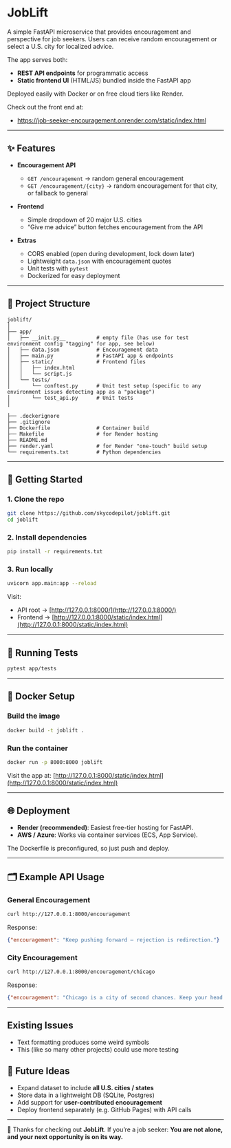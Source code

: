 # JobLift

A simple FastAPI microservice that provides encouragement and perspective for job seekers.
Users can receive random encouragement or select a U.S. city for localized advice.

The app serves both:

* **REST API endpoints** for programmatic access
* **Static frontend UI** (HTML/JS) bundled inside the FastAPI app

Deployed easily with Docker or on free cloud tiers like Render.

Check out the front end at:

* https://job-seeker-encouragement.onrender.com/static/index.html

---

## ✨ Features

* **Encouragement API**

  * `GET /encouragement` → random general encouragement
  * `GET /encouragement/{city}` → random encouragement for that city, or fallback to general

* **Frontend**

  * Simple dropdown of 20 major U.S. cities
  * “Give me advice” button fetches encouragement from the API

* **Extras**

  * CORS enabled (open during development, lock down later)
  * Lightweight `data.json` with encouragement quotes
  * Unit tests with `pytest`
  * Dockerized for easy deployment

---

## 📂 Project Structure

```
joblift/
│
├── app/
│   ├── __init.py__          # empty file (has use for test environment config "tagging" for app, see below)
│   ├── data.json            # Encouragement data
│   ├── main.py              # FastAPI app & endpoints
│   ├── static/              # Frontend files
│   │   ├── index.html
│   │   └── script.js
│   └── tests/
│       └── conftest.py      # Unit test setup (specific to any environment issues detecting app as a "package")
│       └── test_api.py      # Unit tests
│

├── .dockerignore
├── .gitignore
├── Dockerfile               # Container build
├── Makefile                 # for Render hosting
├── README.md
├── render.yaml              # for Render "one-touch" build setup
└── requirements.txt         # Python dependencies
```

---

## 🚀 Getting Started

### 1. Clone the repo

```bash
git clone https://github.com/skycodepilot/joblift.git
cd joblift
```

### 2. Install dependencies

```bash
pip install -r requirements.txt
```

### 3. Run locally

```bash
uvicorn app.main:app --reload
```

Visit:

* API root → [http://127.0.0.1:8000/](http://127.0.0.1:8000/)
* Frontend → [http://127.0.0.1:8000/static/index.html](http://127.0.0.1:8000/static/index.html)

---

## 🧪 Running Tests

```bash
pytest app/tests
```

---

## 🐳 Docker Setup

### Build the image

```bash
docker build -t joblift .
```

### Run the container

```bash
docker run -p 8000:8000 joblift
```

Visit the app at:
[http://127.0.0.1:8000/static/index.html](http://127.0.0.1:8000/static/index.html)

---

## 🌐 Deployment

* **Render (recommended)**: Easiest free-tier hosting for FastAPI.
* **AWS / Azure**: Works via container services (ECS, App Service).

The Dockerfile is preconfigured, so just push and deploy.

---

## 🗂️ Example API Usage

### General Encouragement

```bash
curl http://127.0.0.1:8000/encouragement
```

Response:

```json
{"encouragement": "Keep pushing forward — rejection is redirection."}
```

### City Encouragement

```bash
curl http://127.0.0.1:8000/encouragement/chicago
```

Response:

```json
{"encouragement": "Chicago is a city of second chances. Keep your head high."}
```

---

## Existing Issues
* Text formatting produces some weird symbols
* This (like so many other projects) could use more testing

## 🔮 Future Ideas

* Expand dataset to include **all U.S. cities / states**
* Store data in a lightweight DB (SQLite, Postgres)
* Add support for **user-contributed encouragement**
* Deploy frontend separately (e.g. GitHub Pages) with API calls

---

🙏 Thanks for checking out **JobLift**.
If you’re a job seeker:
**You are not alone, and your next opportunity is on its way.**